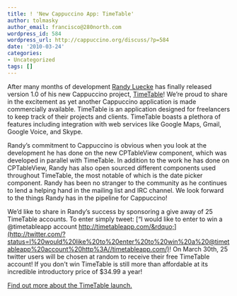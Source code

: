 ```yaml
---
title: ! 'New Cappuccino App: TimeTable'
author: tolmasky
author_email: francisco@280north.com
wordpress_id: 584
wordpress_url: http://cappuccino.org/discuss/?p=584
date: '2010-03-24'
categories:
- Uncategorized
tags: []
---
```



After many months of development [Randy Luecke](&rdquo;http://www.twitter.com/me1000&rdquo;) has finally released version 1.0 of his new Cappuccino project, [TimeTable](http://timetableapp.com/)! We&rsquo;re proud to share in the excitement as yet another Cappuccino application is made commercially available. TimeTable is an application designed for freelancers to keep track of their projects and clients. TimeTable boasts a plethora of features including integration with web services like Google Maps, Gmail, Google Voice, and Skype. 

Randy&rsquo;s commitment to Cappuccino is obvious when you look at the development he has done on the new CPTableView component, which was developed in parallel with TimeTable. In addition to the work he has done on CPTableView, Randy has also open sourced different components used throughout TimeTable, the most notable of which is the date picker component. Randy has been no stranger to the community as he continues to lend a helping hand in the mailing list and IRC channel. We look forward to the things Randy has in the pipeline for Cappuccino! 

We&rsquo;d like to share in Randy&rsquo;s success by sponsoring a give away of 25 TimeTable accounts. To enter simply tweet: [&ldquo;I would like to enter to win a @timetableapp account http://timetableapp.com/&rdquo;](http://twitter.com/?status=I%20would%20like%20to%20enter%20to%20win%20a%20@timetableapp%20account%20http%3A//timetableapp.com/)! On March 30th, 25 twitter users will be chosen at random to receive their free TimeTable account! If you don't win TimeTable is still more than affordable at its incredible introductory price of $34.99 a year!

[Find out more about the TimeTable launch.](http://www.timetableapp.com/blog/?p=131)



